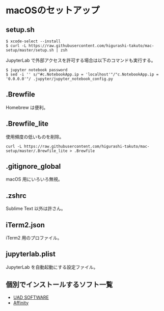 # macOSのセットアップ
## setup.sh
```console
$ xcode-select --install
$ curl -L https://raw.githubusercontent.com/higurashi-takuto/mac-setup/master/setup.sh | zsh
```

JupyterLab で外部アクセスを許可する場合は以下のコマンドも実行する。
```console
$ jupyter notebook password
$ sed -i '' s/"#c.NotebookApp.ip = 'localhost'"/"c.NotebookApp.ip = '0.0.0.0'"/ .jupyter/jupyter_notebook_config.py
```

## .Brewfile
Homebrew は便利。

## .Brewfile_lite
使用頻度の低いものを削除。
```console
curl -L https://raw.githubusercontent.com/higurashi-takuto/mac-setup/master/.Brewfile_lite > .Brewfile
```

## .gitignore_global
macOS 用にいろいろ無視。

## .zshrc
Sublime Text 以外は許さん。

## iTerm2.json
iTerm2 用のプロファイル。

## jupyterlab.plist
JupyterLab を自動起動にする設定ファイル。

## 個別でインストールするソフト一覧
- [UAD SOFTWARE](https://www.uaudio.jp/uad/downloads/)
- [Affinity](https://store.serif.com/ja-jp/account/downloads/)
